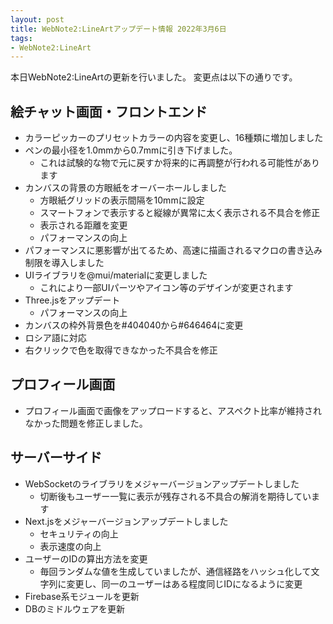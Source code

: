 ```yaml
---
layout: post
title: WebNote2:LineArtアップデート情報 2022年3月6日
tags:
- WebNote2:LineArt
---
```


本日WebNote2:LineArtの更新を行いました。
変更点は以下の通りです。

## 絵チャット画面・フロントエンド
* カラーピッカーのプリセットカラーの内容を変更し、16種類に増加しました
* ペンの最小径を1.0mmから0.7mmに引き下げました。
  - これは試験的な物で元に戻すか将来的に再調整が行われる可能性があります
* カンバスの背景の方眼紙をオーバーホールしました
  - 方眼紙グリッドの表示間隔を10mmに設定
  - スマートフォンで表示すると縦線が異常に太く表示される不具合を修正
  - 表示される距離を変更
  - パフォーマンスの向上
* パフォーマンスに悪影響が出てるため、高速に描画されるマクロの書き込み制限を導入しました
* UIライブラリを@mui/materialに変更しました
  - これにより一部UIパーツやアイコン等のデザインが変更されます
* Three.jsをアップデート
  - パフォーマンスの向上
* カンバスの枠外背景色を#404040から#646464に変更
* ロシア語に対応
* 右クリックで色を取得できなかった不具合を修正

## プロフィール画面
* プロフィール画面で画像をアップロードすると、アスペクト比率が維持されなかった問題を修正しました。

## サーバーサイド
* WebSocketのライブラリをメジャーバージョンアップデートしました
  - 切断後もユーザー一覧に表示が残存される不具合の解消を期待しています
* Next.jsをメジャーバージョンアップデートしました
  - セキュリティの向上
  - 表示速度の向上
* ユーザーのIDの算出方法を変更
  - 毎回ランダムな値を生成していましたが、通信経路をハッシュ化して文字列に変更し、同一のユーザーはある程度同じIDになるように変更
* Firebase系モジュールを更新
* DBのミドルウェアを更新

